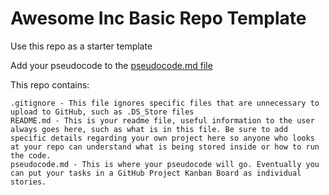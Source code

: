# Awesome Inc Basic Repo Template

Use this repo as a starter template

Add your pseudocode to the [pseudocode.md file](https://github.com/bootcamp-students/basic-repo/blob/master/pseudocode.md)

This repo contains:

```raw
.gitignore - This file ignores specific files that are unnecessary to upload to GitHub, such as .DS_Store files
README.md - This is your readme file, useful information to the user always goes here, such as what is in this file. Be sure to add specific details regarding your own project here so anyone who looks at your repo can understand what is being stored inside or how to run the code.
pseudocode.md - This is where your pseudocode will go. Eventually you can put your tasks in a GitHub Project Kanban Board as individual stories. 
```
